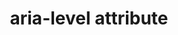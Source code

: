 ---
{
  "title": "aria-level attribute",
  "description": "Defines the hierarchical level of an element within a structure.",
  "category": "aria",
  "keywords": [
    "aria-level attribute"
  ],
  "last_test_date": "2019-07-11",
  "test_results_url": "https://a11ysupport.io/tech/aria/aria-level_attribute",
  "stats": {
    "jaws": {
      "ie": {
        "11": "y"
      },
      "firefox": {
        "68": "y"
      },
      "chrome": {
        "75": "y"
      }
    },
    "narrator": {
      "edge": {
        "44": "y"
      }
    },
    "nvda": {
      "firefox": {
        "68": "y"
      },
      "chrome": {
        "75": "y"
      }
    },
    "orca": {
      "firefox": {
        "69": "y"
      }
    },
    "talkback": {
      "and_chr": {
        "75": "y"
      }
    },
    "vo_ios": {
      "ios_saf": {
        "12.3.1": "y"
      }
    },
    "vo_macos": {
      "safari": {
        "12.1.1": "y"
      }
    },
    "dragon_win": {
      "chrome": {
        "all": "u"
      }
    },
    "va_and": {
      "and_chr": {
        "all": "u"
      }
    },
    "vc_ios": {
      "ios_saf": {
        "all": "u"
      }
    },
    "vc_macos": {
      "safari": {
        "all": "u"
      }
    },
    "wsr": {
      "chrome": {
        "all": "u"
      }
    }
  },
  "links": {
    "ARIA spec for aria-level": "https://www.w3.org/TR/wai-aria-1.1/#aria-level"
  }
}
---